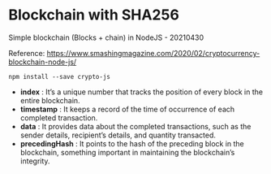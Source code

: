 # Blockchain with SHA256
Simple blockchain (Blocks + chain) in NodeJS - 20210430

Reference: https://www.smashingmagazine.com/2020/02/cryptocurrency-blockchain-node-js/

```
npm install --save crypto-js
```

- **index**	        :   It’s a unique number that tracks the position of every block in the entire blockchain.
- **timestamp**	    :   It keeps a record of the time of occurrence of each completed transaction.
- **data**	        :   It provides data about the completed transactions, such as the sender details, recipient’s details, and quantity transacted.
- **precedingHash**	:   It points to the hash of the preceding block in the blockchain, something important in maintaining the blockchain’s integrity.